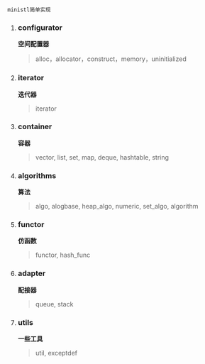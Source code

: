 ###
    ministl简单实现
###

1. ### configurator  
   **空间配置器**
    > alloc，allocator，construct，memory，uninitialized
2. ### iterator
    **迭代器**
   > iterator
3. ### container
   **容器**
   > vector, list, set, map, deque, hashtable, string
4. ### algorithms
    **算法**
   > algo, alogbase, heap_algo, numeric, set_algo, algorithm
5. ### functor
   **仿函数**
   > functor, hash_func
6. ### adapter
   **配接器**
   > queue, stack
7. ### utils
   **一些工具**
    > util, exceptdef



